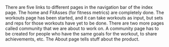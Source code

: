 There are five links to different pages in the navigation bar of the index page. The home and FitAsses (for fitness metrics) are completely done. The workouts page has been started, and it can take workouts as input, but sets and reps for those workouts have yet to be done. There are two more pages called community that we are about to work on. A community page has to be created for people who have the same goals for the workout, to share achievements, etc. The About page tells stuff about the product.
